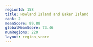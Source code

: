 ```yaml
---
regionId: 158
title: Howland Island and Baker Island
rank: 2
meanScore: 89.88
globalMeanScore: 73.46
numRegions: 220
layout: region_score
---
```

